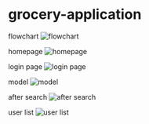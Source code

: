 # grocery-application

flowchart
![flowchart](https://user-images.githubusercontent.com/86500418/147009344-2e28db40-fdc4-4118-9275-1e0dc09354de.png)

homepage
![homepage](https://user-images.githubusercontent.com/86500418/147009353-ea770381-4f3b-4664-b288-abdfdfbbabb7.png)

login page
![login page](https://user-images.githubusercontent.com/86500418/147009363-bebe2760-bc17-42d7-8d1d-a2f341d21d9c.png)

model
![model](https://user-images.githubusercontent.com/86500418/147009378-93e1f437-a8a3-4733-896c-594bec744d01.png)

after search
![after search](https://user-images.githubusercontent.com/86500418/147009389-e5f87241-a868-4bae-9363-9f8be91bb2df.png)

user list
![user list](https://user-images.githubusercontent.com/86500418/147009398-c8cfa5af-f1e1-4c95-a5f2-5fec9ec21658.png)
